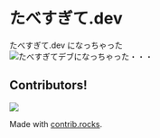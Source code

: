 # たべすぎて.dev
たべすぎて.dev になっちゃった<br>
<img class="apng-image" src="https://xn--x8jvar4a0g.dev/tabedebu144p.gif" alt="たべすぎてデブになっちゃった・・・">
## Contributors!
<a href="https://github.com/aatame3/tabesugite.dev/graphs/contributors">
  <img src="https://contrib.rocks/image?repo=aatame3/tabesugite.dev" />
</a>

Made with [contrib.rocks](https://contrib.rocks).